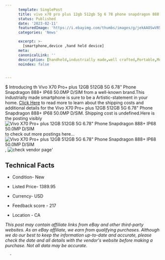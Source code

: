 ```yaml
---
      template: SinglePost
      title: vivo x70 pro plus 12gb 512gb 5g 6 78 phone snapdragon 888 ip68 50 0mp d sim
      status: Published
      date: '2023-02-11'
      featuredImage: 'https://i.ebayimg.com/thumbs/images/g/jekAAOSwVR5hTLXl/s-l225.jpg'
      categories: 'News'

      excerpt: >-
        [smartphone,device ,hand held device]
      meta:
      canonicalLink: ''
      description: [handheld,industrially made,well crafted,Portable,Mobile,Compact,Convenient,Lightweight,Maneuverable,Man-portable,Miniature,Carriable,Hand-held,Light,Holdable,Transportable,Mobile device,Pocket-sized,On-the-go,Wireless,Cordless,Compact size,Convenient size, smartphone,device ,hand held device]
      noindex: false
      

---
```

$
      Introducing th Vivo X70 Pro+ plus 12GB 512GB 5G 6.78" Phone Snapdragon 888+ IP68 50.0MP D/SIM from a well-known brand.This industrially made smartphone is sure to be a Artistic-statement in your home. [Click Here](https://www.ebay.com/itm/275034254858?hash=item400951ae0a%3Ag%3AjekAAOSwVR5hTLXl&mkevt=1&mkcid=1&mkrid=711-53200-19255-0&campid=%253CePNCampaignId%253E&customid=%253CreferenceId%253E&toolid=10049) to read more to learn about the shipping costs and additional details for the Vivo X70 Pro+ plus 12GB 512GB 5G 6.78" Phone Snapdragon 888+ IP68 50.0MP D/SIM. Shipping cost is undefined.Here is the posting visibly ![Vivo X70 Pro+ plus 12GB 512GB 5G 6.78" Phone Snapdragon 888+ IP68 50.0MP D/SIM](https://i.ebayimg.com/thumbs/images/g/jekAAOSwVR5hTLXl/s-l225.jpg) to check out more postings here... ![Vivo X70 Pro+ plus 12GB 512GB 5G 6.78" Phone Snapdragon 888+ IP68 50.0MP D/SIM](https://i.ebayimg.com/images/g/jekAAOSwVR5hTLXl/s-l960.jpg), ![check vendor page](https://origin-galleryplus.ebayimg.com/ws/web/275034254858_2_0_1/225x225.jpg,https://origin-galleryplus.ebayimg.com/ws/web/275034254858_3_0_1/225x225.jpg,https://origin-galleryplus.ebayimg.com/ws/web/275034254858_4_0_1/225x225.jpg,https://origin-galleryplus.ebayimg.com/ws/web/275034254858_5_0_1/225x225.jpg,https://origin-galleryplus.ebayimg.com/ws/web/275034254858_6_0_1/225x225.jpg)'

      

 ## Technical Facts 



     
      

 - Condition- New 


      

 - Listed Price- 1389.95 


      

 - Currency- USD 


      

 - Feedback score - 217 


      

 - Location - CA 


      
      

 *_This post may contain affiliate links from eBay and other third-party websites. As an eBay affiliate, we earn from qualifying purchases. Although we do our best to keep the information up-to-date and accurate, please check the date and all details with the vendor's website before making a purchase. Not all data may be accurate._*




      -
